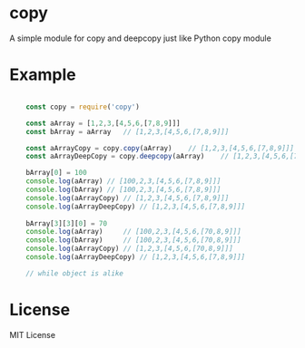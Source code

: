 copy
========
A simple module for copy and deepcopy just like Python copy module

Example
========

```javascript

    const copy = require('copy')

    const aArray = [1,2,3,[4,5,6,[7,8,9]]]
    const bArray = aArray   // [1,2,3,[4,5,6,[7,8,9]]]

    const aArrayCopy = copy.copy(aArray)    // [1,2,3,[4,5,6,[7,8,9]]]
    const aArrayDeepCopy = copy.deepcopy(aArray)    // [1,2,3,[4,5,6,[7,8,9]]]

    bArray[0] = 100
    console.log(aArray) // [100,2,3,[4,5,6,[7,8,9]]]
    console.log(bArray) // [100,2,3,[4,5,6,[7,8,9]]]
    console.log(aArrayCopy) // [1,2,3,[4,5,6,[7,8,9]]]
    console.log(aArrayDeepCopy) // [1,2,3,[4,5,6,[7,8,9]]]
    
    bArray[3][3][0] = 70    
    console.log(aArray)     // [100,2,3,[4,5,6,[70,8,9]]]
    console.log(bArray)     // [100,2,3,[4,5,6,[70,8,9]]]
    console.log(aArrayCopy) // [1,2,3,[4,5,6,[70,8,9]]]
    console.log(aArrayDeepCopy) // [1,2,3,[4,5,6,[7,8,9]]]

    // while object is alike
```

License
=========

MIT License